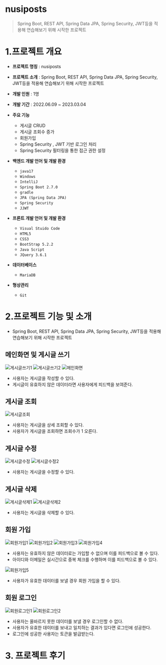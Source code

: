 # nusiposts
> Spring Boot, REST API, Spring Data JPA, Spring Security, JWT등을 적용해 연습해보기 위해 시작한 프로젝트

# 1.프로젝트 개요

- **프로젝트 명칭** : nusiposts
- **프로젝트 소개** : Spring Boot, REST API, Spring Data JPA, Spring Security, JWT등을 적용해 연습해보기 위해 시작한 프로젝트
- **개발 인원** : 1명
- **개발 기간** : 2022.06.09 ~ 2023.03.04
- **주요 기능**

  - 게시글 CRUD
  - 게시글 조회수 증가
  - 회원가입
  - Spring Security , JWT 기반 로그인 처리
  - Spring Security 필터링을 통한 접근 권한 설정
  
- **백엔드 개발 언어 및 개발 환경**

  - ```java17```
  - ```Windows```
  - ```IntelliJ```
  - ```Spring Boot 2.7.0```
  - ```gradle```
  - ```JPA (Spring Data JPA)```
  - ```Spring Security```
  - ```JJWT```
  
- **프론트 개발 언어 및 개발 환경**

  - ```Visual Stuido Code```
  - ```HTML5```
  - ```CSS3```
  - ```BootStrap 5.2.2```
  - ```Java Script```
  - ```JQuery 3.6.1```
  
- **데이터베이스**
  
  - ```MariaDB```

- **형상관리**
  
  - ```Git```
  
# 2.프로젝트 기능 및 소개

- Spring Boot, REST API, Spring Data JPA, Spring Security, JWT등을 적용해 연습해보기 위해 시작한 프로젝트

## 메인화면 및 게시글 쓰기

![게시글쓰기1](https://user-images.githubusercontent.com/52432049/222877937-aaaf6f8d-4123-4922-a9a1-21064c415a20.png)
![게시글쓰기2](https://user-images.githubusercontent.com/52432049/222877939-10af64e8-27ce-4f38-a4fc-50164a8c6bbe.png)
![메인화면](https://user-images.githubusercontent.com/52432049/222877500-3161c82c-1e3c-4131-9e22-bfc684b0a893.png)

- 사용자는 게시글을 작성할 수 있다.
- 게시글이 유효하지 않은 데이터라면 사용자에게 피드백을 보여준다.

## 게시글 조회

![게시글조회](https://user-images.githubusercontent.com/52432049/222877509-e043156d-d692-404e-bb10-b865da53b782.png)

- 사용자는 게시글을 상세 조회할 수 있다.
- 사용자가 게시글을 조회하면 조회수가 1 오른다.

## 게시글 수정

![게시글수정](https://user-images.githubusercontent.com/52432049/222877516-0f819331-1062-4b28-90b0-c8881e78f589.png)
![게시글수정2](https://user-images.githubusercontent.com/52432049/222877518-65cc6bba-54ca-4c8f-b9e5-227b3fd5a6d0.png)

- 사용자는 게시글을 수정할 수 있다.

## 게시글 삭제

![게시글삭제1](https://user-images.githubusercontent.com/52432049/222877519-8abf5c11-cd2f-40c0-ba9b-dabe60e93704.png)
![게시글삭제2](https://user-images.githubusercontent.com/52432049/222877521-702b5837-110c-42ce-b401-12208a01821b.png)

- 사용자는 게시글을 삭제할 수 있다.

## 회원 가입

![회원가입1](https://user-images.githubusercontent.com/52432049/222877526-2935ecd0-205e-4b20-9317-3cedf96da0f7.png)
![회원가입2](https://user-images.githubusercontent.com/52432049/222877527-1441dd11-4080-4a55-be25-bf616adaff4a.png)
![회원가입3](https://user-images.githubusercontent.com/52432049/222877531-17acb753-de2b-4c3c-bb2f-2b90b2d5703a.png)
![회원가입4](https://user-images.githubusercontent.com/52432049/222877532-a74df22b-2146-4a5a-9803-2756206993c5.png)

- 사용자는 유효하지 않은 데이터로는 가입할 수 없으며 이를 피드백으로 볼 수 있다.
- 아이디와 이메일은 실시간으로 중복 체크를 수행하며 이를 피드백으로 볼 수 있다.

![회원가입5](https://user-images.githubusercontent.com/52432049/222877536-5c78daf6-817b-4ca4-ae17-d1e7ad6ab328.png)

- 사용자가 유효한 데이터를 보낼 경우 회원 가입을 할 수 있다.

## 회원 로그인

![회원로그인1](https://user-images.githubusercontent.com/52432049/222877540-c82582ab-78bc-4bb7-b6cd-8670ea4d366e.png)
![회원로그인2](https://user-images.githubusercontent.com/52432049/222877541-396400f5-9b8f-48f3-8e0e-8cedc38a398c.png)

- 사용자는 올바르지 못한 데이터를 보낼 경우 로그인할 수 없다.
- 사용자가 유효한 데이터를 보내고 일치하는 결과가 있다면 로그인에 성공한다.
- 로그인에 성공한 사용자는 토큰을 발급받는다.

# 3. 프로젝트 후기

